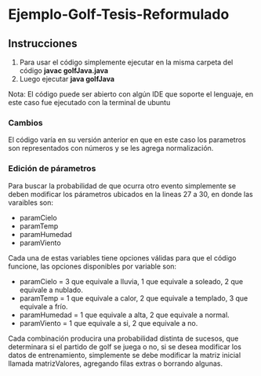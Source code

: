 # Ejemplo-Golf-Tesis-Reformulado

## Instrucciones 

1. Para usar el código simplemente ejecutar en la misma carpeta del código <strong>javac golfJava.java</strong>
2. Luego ejecutar <strong>java golfJava</strong>

Nota: El código puede ser abierto con algún IDE que soporte el lenguaje, en este caso fue ejecutado con la terminal de ubuntu

### Cambios

El código varía en su versión anterior en que en este caso los parametros son representados con números y se les agrega normalización.

### Edición de párametros

Para buscar la probabilidad de que ocurra otro evento simplemente se deben modificar los párametros ubicados en la lineas 27 a 30,
en donde las varaibles son: 

* paramCielo
* paramTemp
* paramHumedad
* paramViento

Cada una de estas variables tiene opciones válidas para que el código funcione, las opciones disponibles por variable son:

* paramCielo = 3 que equivale a lluvia, 1 que equivale a soleado, 2 que equivale a nublado.
* paramTemp = 1 que equivale a calor, 2 que equivale a templado, 3 que equivale a frío. 
* paramHumedad = 1 que equivale a alta, 2 que equivale a normal.
* paramViento = 1 que equivale a si, 2 que equivale a no.  

Cada combinación producira una probabilidad distinta de sucesos, que determinara si el partido de golf se juega o no, si se desea modificar los datos
de entrenamiento, simplemente se debe modificar la matriz inicial llamada matrizValores, agregando filas extras o borrando algunas. 

